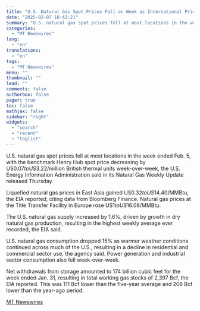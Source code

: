 ```yaml
---
title: "U.S. Natural Gas Spot Prices Fall on Week as International Prices Rise, EIA Reports"
date: "2025-02-07 18:42:21"
summary: "U.S. natural gas spot prices fell at most locations in the week ended Feb. 5, with the benchmark Henry Hub spot price decreasing by US$0.07 to US$3.22/million British thermal units week-over-week, the U.S. Energy Information Administration said in its Natural Gas Weekly Update released Thursday. Liquefied natural gas prices in..."
categories:
  - "MT Newswires"
lang:
  - "en"
translations:
  - "en"
tags:
  - "MT Newswires"
menu: ""
thumbnail: ""
lead: ""
comments: false
authorbox: false
pager: true
toc: false
mathjax: false
sidebar: "right"
widgets:
  - "search"
  - "recent"
  - "taglist"
---
```


U.S. natural gas spot prices fell at most locations in the week ended Feb. 5, with the benchmark Henry Hub spot price decreasing by US$0.07 to US$3.22/million British thermal units week-over-week, the U.S. Energy Information Administration said in its Natural Gas Weekly Update released Thursday.

Liquefied natural gas prices in East Asia gained US$0.32 to US$14.40/MMBtu, the EIA reported, citing data from Bloomberg Finance. Natural gas prices at the Title Transfer Facility in Europe rose US$1 to US$16.08/MMBtu.

The U.S. natural gas supply increased by 1.6%, driven by growth in dry natural gas production, resulting in the highest weekly average ever recorded, the EIA said.

U.S. natural gas consumption dropped 15% as warmer weather conditions continued across much of the U.S., resulting in a decline in residential and commercial sector use, the agency said. Power generation and industrial sector consumption also fell week-over-week.

Net withdrawals from storage amounted to 174 billion cubic feet for the week ended Jan. 31, resulting in total working gas stocks of 2,397 Bcf, the EIA reported. This was 111 Bcf lower than the five-year average and 208 Bcf lower than the year-ago period.

[MT Newswires](https://www.tradingview.com/news/mtnewswires.com:20250207:A3312182:0/)
